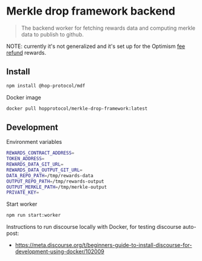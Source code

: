 # Merkle drop framework backend

> The backend worker for fetching rewards data and computing merkle data to publish to github.

NOTE: currently it's not generalized and it's set up for the Optimism [fee refund](https://github.com/hop-protocol/fee-refund) rewards.

## Install

```sh
npm install @hop-protocol/mdf
```

Docker image

```sh
docker pull hopprotocol/merkle-drop-framework:latest
```

## Development

Environment variables

```sh
REWARDS_CONTRACT_ADDRESS=
TOKEN_ADDRESS=
REWARDS_DATA_GIT_URL=
REWARDS_DATA_OUTPUT_GIT_URL=
DATA_REPO_PATH=/tmp/rewards-data
OUTPUT_REPO_PATH=/tmp/rewards-output
OUTPUT_MERKLE_PATH=/tmp/merkle-output
PRIVATE_KEY=
```

Start worker

```sh
npm run start:worker
```

Instructions to run discourse locally with Docker, for testing discourse auto-post:

- https://meta.discourse.org/t/beginners-guide-to-install-discourse-for-development-using-docker/102009
